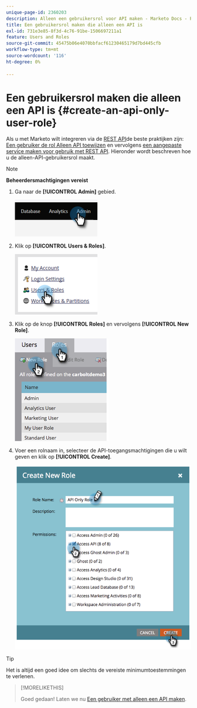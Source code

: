 ```yaml
---
unique-page-id: 2360203
description: Alleen een gebruikersrol voor API maken - Marketo Docs - Productdocumentatie
title: Een gebruikersrol maken die alleen een API is
exl-id: 731e3e85-8f3d-4c76-91be-1506697211a1
feature: Users and Roles
source-git-commit: 45475b06e4070bbfacf61230465179d7bd445cfb
workflow-type: tm+mt
source-wordcount: '116'
ht-degree: 0%

---
```


# Een gebruikersrol maken die alleen een API is {#create-an-api-only-user-role}

Als u met Marketo wilt integreren via de [REST API](https://developers.marketo.com/documentation/rest/)de beste praktijken zijn: [Een gebruiker de rol Alleen API toewijzen](/help/marketo/product-docs/administration/users-and-roles/create-an-api-only-user.md) en vervolgens [een aangepaste service maken voor gebruik met REST API](/help/marketo/product-docs/administration/additional-integrations/create-a-custom-service-for-use-with-rest-api.md). Hieronder wordt beschreven hoe u de alleen-API-gebruikersrol maakt.

>[!NOTE]
>
>**Beheerdersmachtigingen vereist**

1. Ga naar de **[!UICONTROL Admin]** gebied.

   ![](assets/create-an-api-only-user-role-1.png)

1. Klik op **[!UICONTROL Users & Roles]**.

   ![](assets/create-an-api-only-user-role-2.png)

1. Klik op de knop **[!UICONTROL Roles]** en vervolgens **[!UICONTROL New Role]**.

   ![](assets/create-an-api-only-user-role-3.png)

1. Voer een rolnaam in, selecteer de API-toegangsmachtigingen die u wilt geven en klik op **[!UICONTROL Create]**.

   ![](assets/create-an-api-only-user-role-4.png)

>[!TIP]
>
>Het is altijd een goed idee om slechts de vereiste minimumtoestemmingen te verlenen.

>[!MORELIKETHIS]
>
>Goed gedaan! Laten we nu [Een gebruiker met alleen een API maken](/help/marketo/product-docs/administration/users-and-roles/create-an-api-only-user.md).
